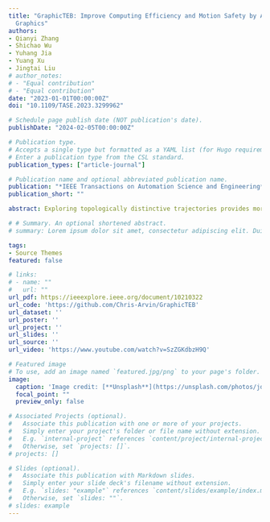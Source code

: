 ```yaml
---
title: "GraphicTEB: Improve Computing Efficiency and Motion Safety by Analyzing Environment With
  Graphics"
authors:
- Qianyi Zhang
- Shichao Wu
- Yuhang Jia
- Yuang Xu
- Jingtai Liu
# author_notes:
# - "Equal contribution"
# - "Equal contribution"
date: "2023-01-01T00:00:00Z"
doi: "10.1109/TASE.2023.3299962"

# Schedule page publish date (NOT publication's date).
publishDate: "2024-02-05T00:00:00Z"

# Publication type.
# Accepts a single type but formatted as a YAML list (for Hugo requirements).
# Enter a publication type from the CSL standard.
publication_types: ["article-journal"]

# Publication name and optional abbreviated publication name.
publication: "*IEEE Transactions on Automation Science and Engineering*(TASE)"
publication_short: ""

abstract: Exploring topologically distinctive trajectories provides more options for robot motion planning. Since computing time grows greatly with environment complexity, improving exploration efficiency and picking the optimal trajectory in complex environments are critical issues. To this end, this paper proposes a Graphic- and Timed-Elastic-Band-based approach (GraphicTEB) with spatial completeness and high computing efficiency. The environment is analyzed utilizing computer graphics, where obstacles are extracted as nodes and their relationships are built as edges. Three contributions are presented. 1) By assembling directed detours formed by nodes and segmented paths formed by edges, a generalized path consisting of nodes and edges derives various normal paths efficiently. 2) By multiplying two vectors starting from the obstacle point closest to the waypoint and the boundary point farthest from the waypoint, an novel obstacle gradient is introduced to guide safer optimization. 3) By assigning edges with asymmetric Gaussian model, a trajectory evaluation strategy is designed to reflect the motion tendency and motion uncertainty of dynamic obstacles. Qualitative and quantitative simulations demonstrate that the proposed GraphicTEB achieves spatial completeness, higher scene pass rate, and fastest computing efficiency. Experiments are implemented in long corridor and broad room scenarios, where the robot goes through gaps safely, finds trajectories quickly, and passes pedestrians politely.

# # Summary. An optional shortened abstract.
# summary: Lorem ipsum dolor sit amet, consectetur adipiscing elit. Duis posuere tellus ac convallis placerat. Proin tincidunt magna sed ex sollicitudin condimentum.

tags:
- Source Themes
featured: false

# links:
# - name: ""
#   url: ""
url_pdf: https://ieeexplore.ieee.org/document/10210322
url_code: 'https://github.com/Chris-Arvin/GraphicTEB'
url_dataset: ''
url_poster: ''
url_project: ''
url_slides: ''
url_source: ''
url_video: 'https://www.youtube.com/watch?v=SzZGKdbzH9Q'

# Featured image
# To use, add an image named `featured.jpg/png` to your page's folder. 
image:
  caption: 'Image credit: [**Unsplash**](https://unsplash.com/photos/jdD8gXaTZsc)'
  focal_point: ""
  preview_only: false

# Associated Projects (optional).
#   Associate this publication with one or more of your projects.
#   Simply enter your project's folder or file name without extension.
#   E.g. `internal-project` references `content/project/internal-project/index.md`.
#   Otherwise, set `projects: []`.
# projects: []

# Slides (optional).
#   Associate this publication with Markdown slides.
#   Simply enter your slide deck's filename without extension.
#   E.g. `slides: "example"` references `content/slides/example/index.md`.
#   Otherwise, set `slides: ""`.
# slides: example
---
```


<!-- {{% callout note %}}
Click the *Cite* button above to demo the feature to enable visitors to import publication metadata into their reference management software.
{{% /callout %}}

{{% callout note %}}
Create your slides in Markdown - click the *Slides* button to check out the example.
{{% /callout %}}

Add the publication's **full text** or **supplementary notes** here. You can use rich formatting such as including [code, math, and images](https://docs.hugoblox.com/content/writing-markdown-latex/). -->
